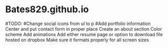 # Bates829.github.io
#TODO:
#Change social icons from ul to p
#Add portfolio information
Center and put contact form in proper place
Create an about section
Color scheme
Add animations
Add either resume page or option to download file hosted on dropbox
Make sure it formats properly for all screen sizes

